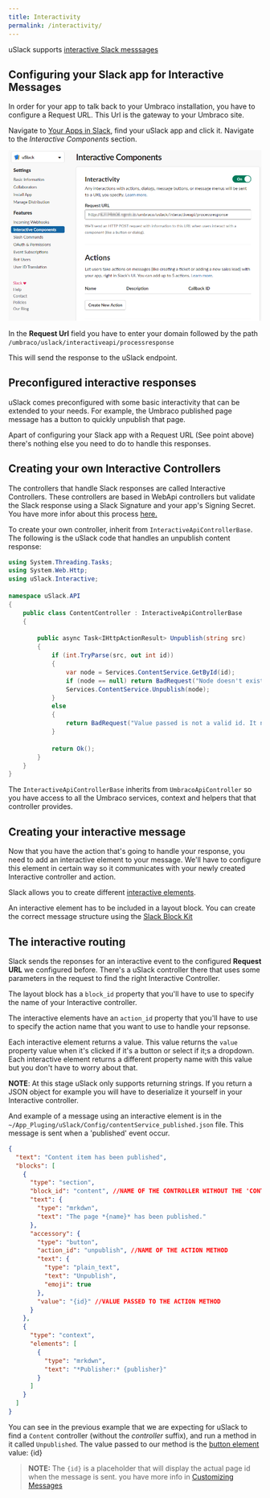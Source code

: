 ```yaml
---
title: Interactivity
permalink: /interactivity/
---
```


uSlack supports [interactive Slack messsages](https://api.slack.com/interactive-messages)



## Configuring your Slack app for Interactive Messages
In order for your app to talk back to your Umbraco installation, you have to configure a Request URL. This Url is the gateway to your Umbraco site.

Navigate to [Your Apps in Slack](https://api.slack.com/apps), find your uSlack app and click it. Navigate to the _Interactive Components_ section.

![request url](https://raw.githubusercontent.com/skartknet/uSlack/master/docs/images/interactivity-requesturl.png)

In the **Request Url** field you have to enter your domain followed by the path `/umbraco/uslack/interactiveapi/processresponse`

This will send the response to the uSlack endpoint.


## Preconfigured interactive responses
uSlack comes preconfigured with some basic interactivity that can be extended to your needs. For example, the Umbraco published page message has a button to quickly unpublish that page.

Apart of configuring your Slack app with a Request URL (See point above) there's nothing else you need to do to handle this responses.

## Creating your own Interactive Controllers
The controllers that handle Slack responses are called Interactive Controllers. These controllers are based in WebApi controllers but validate the Slack response using a Slack Signature and your app's Signing Secret. You have more infor about this process [here.](https://api.slack.com/docs/verifying-requests-from-slack.)

To create your own controller, inherit from `InteractiveApiControllerBase`. The following is the uSlack code that handles an unpublish content response:

```csharp
using System.Threading.Tasks;
using System.Web.Http;
using uSlack.Interactive;

namespace uSlack.API
{
    public class ContentController : InteractiveApiControllerBase
    {

        public async Task<IHttpActionResult> Unpublish(string src)
        {
            if (int.TryParse(src, out int id))
            {
                var node = Services.ContentService.GetById(id);
                if (node == null) return BadRequest("Node doesn't exist");
                Services.ContentService.Unpublish(node);
            }
            else
            {
                return BadRequest("Value passed is not a valid id. It needs to be an integer.");
            }

            return Ok();
        }
    }
}
```

The `InteractiveApiControllerBase` inherits from `UmbracoApiController` so you have access to all the Umbraco services, context and helpers that that controller provides.

## Creating your interactive message
Now that you have the action that's going to handle your response, you need to add an interactive element to your message. We'll have to configure this element in certain way so it communicates with your newly created Interactive controller and action.

Slack allows you to create different [interactive elements](https://api.slack.com/reference/messaging/interactive-components).

An interactive element has to be included in a layout block. You can create the correct message structure using the [Slack Block Kit](https://api.slack.com/block-kit)


## The interactive routing
Slack sends the reponses for an interactive event to the configured **Request URL** we configured before. There's a uSlack controller there that uses some parameters in the request to find the right Interactive Controller.

The layout block has a `block_id` property that you'll have to use to specify the name of your Interactive controller.

The interactive elements have an `action_id` property that you'll have to use to specify the action name that you want to use to handle your repsonse.

Each interactive element returns a value. This value returns the `value` property  value when it's clicked if it's a button or select if it;s a dropdown. Each interactive element returns a different property name with this value but you don't have to worry about that.

**NOTE**: At this stage uSlack only supports returning strings. If you return a JSON object for example you will have to deserialize it yourself in your Interactive controller.

And example of a message using an interactive element is in the `~/App_Pluging/uSlack/Config/contentService_published.json` file. This message is sent when a 'published' event occur.

```json
{
  "text": "Content item has been published",
  "blocks": [
    {
      "type": "section",
      "block_id": "content", //NAME OF THE CONTROLLER WITHOUT THE 'CONTROLLER' SUFFIX
      "text": {
        "type": "mrkdwn",
        "text": "The page *{name}* has been published."
      },
      "accessory": {
        "type": "button",
        "action_id": "unpublish", //NAME OF THE ACTION METHOD
        "text": {
          "type": "plain_text",
          "text": "Unpublish",
          "emoji": true
        },
        "value": "{id}" //VALUE PASSED TO THE ACTION METHOD
      }
    },
    {
      "type": "context",
      "elements": [
        {
          "type": "mrkdwn",
          "text": "*Publisher:* {publisher}"
        }
      ]
    }
  ]
}
```

You can see in the previous example that we are expecting for uSlack to find a `Content` controller (without the _controller_ suffix), and run a method in it called `Unpublished`. The value passed to our method is the [button element](https://api.slack.com/reference/messaging/block-elements#button) value: {id}

> **NOTE:** The `{id}` is a placeholder that will display the actual page id when the message is sent. you have more info in [Customizing Messages](../configuring/messages/)